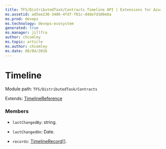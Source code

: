 ```yaml
---
title: TFS/DistributedTask/Contracts Timeline API | Extensions for Azure DevOps Services
ms.assetid: ad5ee230-3486-4fd7-f01c-d4de7d100e6a
ms.prod: devops
ms.technology: devops-ecosystem
generated: true
ms.manager: jillfra
author: chcomley
ms.topic: article
ms.author: chcomley
ms.date: 08/04/2016
---
```


# Timeline

Module path: `TFS/DistributedTask/Contracts`

Extends: [TimelineReference](../../../TFS/DistributedTask/Contracts/TimelineReference.md)

### Members

* `lastChangedBy`: string. 

* `lastChangedOn`: Date. 

* `records`: [TimelineRecord](../../../TFS/DistributedTask/Contracts/TimelineRecord.md)[]. 

